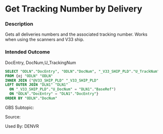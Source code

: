 # Get Tracking Number by Delivery

### Description

​Gets all deliveries numbers and the associated tracking number. Works when using the scanners and V33 ship.

### Intended Outcome

DocEntry, DocNum,U_TrackingNum

```sql
SELECT "ODLN"."DocEntry", "ODLN"."DocNum", "_V33_SHIP_PLD"."U_TrackNum"
FROM {oj "ODLN" "ODLN"
INNER JOIN ("@V33_SHIP_PLD" "_V33_SHIP_PLD"
LEFT OUTER JOIN "DLN1" "DLN1"
  ON "_V33_SHIP_PLD"."U_DocNum" = "DLN1"."BaseRef")
  ON "ODLN"."DocEntry" = "DLN1"."DocEntry"}
ORDER BY "ODLN"."DocNum"
```

GBS Subtopic: 

Source: 

Used By: DENVR
